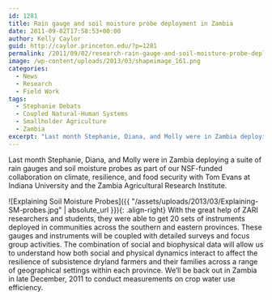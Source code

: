 ```yaml
---
id: 1281
title: Rain gauge and soil moisture probe deployment in Zambia
date: 2011-09-02T17:58:53+00:00
author: Kelly Caylor
guid: http://caylor.princeton.edu/?p=1281
permalink: /2011/09/02/research-rain-gauge-and-soil-moisture-probe-deployment-in-zambia/
image: /wp-content/uploads/2013/03/shapeimage_161.png
categories:
  - News
  - Research
  - Field Work
tags:
  - Stephanie Debats
  - Coupled Natural-Human Systems
  - Smallholder Agriculture
  - Zambia
excerpt: "Last month Stephanie, Diana, and Molly were in Zambia deploying a suite of rain gauges and soil moisture probes as part of our NSF-funded collaboration on climate, resilience, and food security with Tom Evans at Indiana University and the Zambia Agricultural Research Institute."
---
```

Last month Stephanie, Diana, and Molly were in Zambia deploying a suite of rain gauges and soil moisture probes as part of our NSF-funded collaboration on climate, resilience, and food security with Tom Evans at Indiana University and the Zambia Agricultural Research Institute. <!--more-->


![Explaining Soil Moisture Probes]({{ "/assets/uploads/2013/03/Explaining-SM-probes.jpg" | absolute_url }}){: .align-right} With the great help of ZARI researchers and students, they were able to get 20 sets of instruments deployed in communities across the southern and eastern provinces. These gauges and instruments will be coupled with detailed surveys and focus group activities. The combination of social and biophysical data will allow us to understand how both social and physical dynamics interact to affect the resilience of subsistence dryland farmers and their families across a range of geographical settings within each province. We’ll be back out in Zambia in late December, 2011 to conduct measurements on crop water use efficiency.